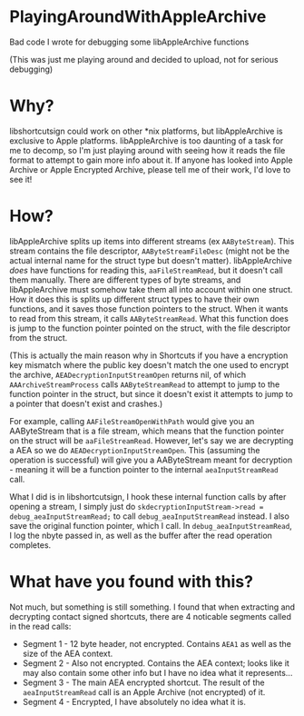 # PlayingAroundWithAppleArchive
Bad code I wrote for debugging some libAppleArchive functions

(This was just me playing around and decided to upload, not for serious debugging)

# Why?

libshortcutsign could work on other *nix platforms, but libAppleArchive is exclusive to Apple platforms. libAppleArchive is too daunting of a task for me to decomp, so I'm just playing around with seeing how it reads the file format to attempt to gain more info about it. If anyone has looked into Apple Archive or Apple Encrypted Archive, please tell me of their work, I'd love to see it!

# How?

libAppleArchive splits up items into different streams (ex `AAByteStream`). This stream contains the file descriptor, `AAByteStreamFileDesc` (might not be the actual internal name for the struct type but doesn't matter). libAppleArchive *does* have functions for reading this, `aaFileStreamRead`, but it doesn't call them manually. There are different types of byte streams, and libAppleArchive must somehow take them all into account within one struct. How it does this is splits up different struct types to have their own functions, and it saves those function pointers to the struct. When it wants to read from this stream, it calls `AAByteStreamRead`. What this function does is jump to the function pointer pointed on the struct, with the file descriptor from the struct.

(This is actually the main reason why in Shortcuts if you have a encryption key mismatch where the public key doesn't match the one used to encrypt the archive, `AEADecryptionInputStreamOpen` returns nil, of which `AAArchiveStreamProcess` calls `AAByteStreamRead` to attempt to jump to the function pointer in the struct, but since it doesn't exist it attempts to jump to a pointer that doesn't exist and crashes.)

For example, calling `AAFileStreamOpenWithPath` would give you an AAByteStream that is a file stream, which means that the function pointer on the struct will be `aaFileStreamRead`. However, let's say we are decrypting a AEA so we do `AEADecryptionInputStreamOpen`. This (assuming the operation is successful) will give you a AAByteStream meant for decryption - meaning it will be a function pointer to the internal `aeaInputStreamRead` call.

What I did is in libshortcutsign, I hook these internal function calls by after opening a stream, I simply just do `skdecryptionInputStream->read = debug_aeaInputStreamRead;` to call `debug_aeaInputStreamRead` instead. I also save the original function pointer, which I call. In `debug_aeaInputStreamRead`, I log the nbyte passed in, as well as the buffer after the read operation completes.

# What have you found with this?

Not much, but something is still something. I found that when extracting and decrypting contact signed shortcuts, there are 4 noticable segments called in the read calls:

* Segment 1 - 12 byte header, not encrypted. Contains `AEA1` as well as the size of the AEA context.
* Segment 2 - Also not encrypted. Contains the AEA context; looks like it may also contain some other info but I have no idea what it represents...
* Segment 3 - The main AEA encrypted shortcut. The result of the `aeaInputStreamRead` call is an Apple Archive (not encrypted) of it.
* Segment 4 - Encrypted, I have absolutely no idea what it is.


